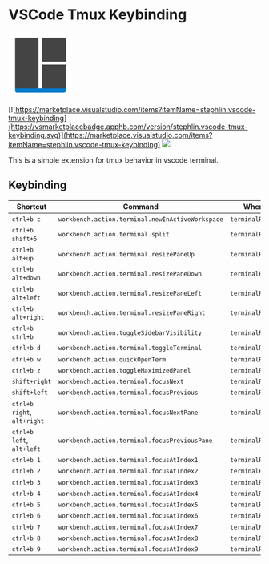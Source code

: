 # VSCode Tmux Keybinding

<img src="https://raw.githubusercontent.com/StephLin/vscode-tmux-keybinding/master/images/icon.png" height="128">

[![https://marketplace.visualstudio.com/items?itemName=stephlin.vscode-tmux-keybinding](https://vsmarketplacebadge.apphb.com/version/stephlin.vscode-tmux-keybinding.svg)](https://marketplace.visualstudio.com/items?itemName=stephlin.vscode-tmux-keybinding)
[![](https://vsmarketplacebadge.apphb.com/installs-short/stephlin.vscode-tmux-keybinding.svg)](https://marketplace.visualstudio.com/items?itemName=stephlin.vscode-tmux-keybinding)

This is a simple extension for tmux behavior in vscode terminal.

## Keybinding

| Shortcut                    | Command                                          | When            |
| --------------------------- | ------------------------------------------------ | --------------- |
| `ctrl+b c`                  | `workbench.action.terminal.newInActiveWorkspace` | `terminalFocus` |
| `ctrl+b shift+5`            | `workbench.action.terminal.split`                | `terminalFocus` |
| `ctrl+b alt+up`             | `workbench.action.terminal.resizePaneUp`         | `terminalFocus` |
| `ctrl+b alt+down`           | `workbench.action.terminal.resizePaneDown`       | `terminalFocus` |
| `ctrl+b alt+left`           | `workbench.action.terminal.resizePaneLeft`       | `terminalFocus` |
| `ctrl+b alt+right`          | `workbench.action.terminal.resizePaneRight`      | `terminalFocus` |
| `ctrl+b ctrl+b`             | `workbench.action.toggleSidebarVisibility`       | `terminalFocus` |
| `ctrl+b d`                  | `workbench.action.terminal.toggleTerminal`       | `terminalFocus` |
| `ctrl+b w`                  | `workbench.action.quickOpenTerm`                 | `terminalFocus` |
| `ctrl+b z`                  | `workbench.action.toggleMaximizedPanel`          | `terminalFocus` |
| `shift+right`               | `workbench.action.terminal.focusNext`            | `terminalFocus` |
| `shift+left`                | `workbench.action.terminal.focusPrevious`        | `terminalFocus` |
| `ctrl+b right`, `alt+right` | `workbench.action.terminal.focusNextPane`        | `terminalFocus` |
| `ctrl+b left`, `alt+left`   | `workbench.action.terminal.focusPreviousPane`    | `terminalFocus` |
| `ctrl+b 1`                  | `workbench.action.terminal.focusAtIndex1`        | `terminalFocus` |
| `ctrl+b 2`                  | `workbench.action.terminal.focusAtIndex2`        | `terminalFocus` |
| `ctrl+b 3`                  | `workbench.action.terminal.focusAtIndex3`        | `terminalFocus` |
| `ctrl+b 4`                  | `workbench.action.terminal.focusAtIndex4`        | `terminalFocus` |
| `ctrl+b 5`                  | `workbench.action.terminal.focusAtIndex5`        | `terminalFocus` |
| `ctrl+b 6`                  | `workbench.action.terminal.focusAtIndex6`        | `terminalFocus` |
| `ctrl+b 7`                  | `workbench.action.terminal.focusAtIndex7`        | `terminalFocus` |
| `ctrl+b 8`                  | `workbench.action.terminal.focusAtIndex8`        | `terminalFocus` |
| `ctrl+b 9`                  | `workbench.action.terminal.focusAtIndex9`        | `terminalFocus` |
